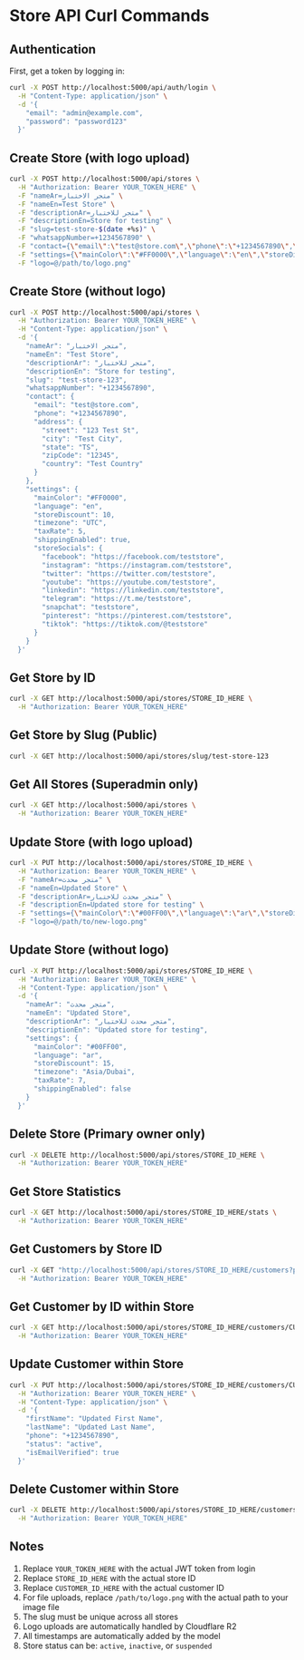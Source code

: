 # Store API Curl Commands

## Authentication
First, get a token by logging in:

```bash
curl -X POST http://localhost:5000/api/auth/login \
  -H "Content-Type: application/json" \
  -d '{
    "email": "admin@example.com",
    "password": "password123"
  }'
```

## Create Store (with logo upload)

```bash
curl -X POST http://localhost:5000/api/stores \
  -H "Authorization: Bearer YOUR_TOKEN_HERE" \
  -F "nameAr=متجر الاختبار" \
  -F "nameEn=Test Store" \
  -F "descriptionAr=متجر للاختبار" \
  -F "descriptionEn=Store for testing" \
  -F "slug=test-store-$(date +%s)" \
  -F "whatsappNumber=+1234567890" \
  -F "contact={\"email\":\"test@store.com\",\"phone\":\"+1234567890\",\"address\":{\"street\":\"123 Test St\",\"city\":\"Test City\",\"state\":\"TS\",\"zipCode\":\"12345\",\"country\":\"Test Country\"}}" \
  -F "settings={\"mainColor\":\"#FF0000\",\"language\":\"en\",\"storeDiscount\":10,\"timezone\":\"UTC\",\"taxRate\":5,\"shippingEnabled\":true,\"storeSocials\":{\"facebook\":\"https://facebook.com/teststore\",\"instagram\":\"https://instagram.com/teststore\",\"twitter\":\"https://twitter.com/teststore\",\"youtube\":\"https://youtube.com/teststore\",\"linkedin\":\"https://linkedin.com/teststore\",\"telegram\":\"https://t.me/teststore\",\"snapchat\":\"teststore\",\"pinterest\":\"https://pinterest.com/teststore\",\"tiktok\":\"https://tiktok.com/@teststore\"}}" \
  -F "logo=@/path/to/logo.png"
```

## Create Store (without logo)

```bash
curl -X POST http://localhost:5000/api/stores \
  -H "Authorization: Bearer YOUR_TOKEN_HERE" \
  -H "Content-Type: application/json" \
  -d '{
    "nameAr": "متجر الاختبار",
    "nameEn": "Test Store",
    "descriptionAr": "متجر للاختبار",
    "descriptionEn": "Store for testing",
    "slug": "test-store-123",
    "whatsappNumber": "+1234567890",
    "contact": {
      "email": "test@store.com",
      "phone": "+1234567890",
      "address": {
        "street": "123 Test St",
        "city": "Test City",
        "state": "TS",
        "zipCode": "12345",
        "country": "Test Country"
      }
    },
    "settings": {
      "mainColor": "#FF0000",
      "language": "en",
      "storeDiscount": 10,
      "timezone": "UTC",
      "taxRate": 5,
      "shippingEnabled": true,
      "storeSocials": {
        "facebook": "https://facebook.com/teststore",
        "instagram": "https://instagram.com/teststore",
        "twitter": "https://twitter.com/teststore",
        "youtube": "https://youtube.com/teststore",
        "linkedin": "https://linkedin.com/teststore",
        "telegram": "https://t.me/teststore",
        "snapchat": "teststore",
        "pinterest": "https://pinterest.com/teststore",
        "tiktok": "https://tiktok.com/@teststore"
      }
    }
  }'
```

## Get Store by ID

```bash
curl -X GET http://localhost:5000/api/stores/STORE_ID_HERE \
  -H "Authorization: Bearer YOUR_TOKEN_HERE"
```

## Get Store by Slug (Public)

```bash
curl -X GET http://localhost:5000/api/stores/slug/test-store-123
```

## Get All Stores (Superadmin only)

```bash
curl -X GET http://localhost:5000/api/stores \
  -H "Authorization: Bearer YOUR_TOKEN_HERE"
```

## Update Store (with logo upload)

```bash
curl -X PUT http://localhost:5000/api/stores/STORE_ID_HERE \
  -H "Authorization: Bearer YOUR_TOKEN_HERE" \
  -F "nameAr=متجر محدث" \
  -F "nameEn=Updated Store" \
  -F "descriptionAr=متجر محدث للاختبار" \
  -F "descriptionEn=Updated store for testing" \
  -F "settings={\"mainColor\":\"#00FF00\",\"language\":\"ar\",\"storeDiscount\":15,\"timezone\":\"Asia/Dubai\",\"taxRate\":7,\"shippingEnabled\":false}" \
  -F "logo=@/path/to/new-logo.png"
```

## Update Store (without logo)

```bash
curl -X PUT http://localhost:5000/api/stores/STORE_ID_HERE \
  -H "Authorization: Bearer YOUR_TOKEN_HERE" \
  -H "Content-Type: application/json" \
  -d '{
    "nameAr": "متجر محدث",
    "nameEn": "Updated Store",
    "descriptionAr": "متجر محدث للاختبار",
    "descriptionEn": "Updated store for testing",
    "settings": {
      "mainColor": "#00FF00",
      "language": "ar",
      "storeDiscount": 15,
      "timezone": "Asia/Dubai",
      "taxRate": 7,
      "shippingEnabled": false
    }
  }'
```

## Delete Store (Primary owner only)

```bash
curl -X DELETE http://localhost:5000/api/stores/STORE_ID_HERE \
  -H "Authorization: Bearer YOUR_TOKEN_HERE"
```

## Get Store Statistics

```bash
curl -X GET http://localhost:5000/api/stores/STORE_ID_HERE/stats \
  -H "Authorization: Bearer YOUR_TOKEN_HERE"
```

## Get Customers by Store ID

```bash
curl -X GET "http://localhost:5000/api/stores/STORE_ID_HERE/customers?page=1&limit=10&status=active&search=john" \
  -H "Authorization: Bearer YOUR_TOKEN_HERE"
```

## Get Customer by ID within Store

```bash
curl -X GET http://localhost:5000/api/stores/STORE_ID_HERE/customers/CUSTOMER_ID_HERE \
  -H "Authorization: Bearer YOUR_TOKEN_HERE"
```

## Update Customer within Store

```bash
curl -X PUT http://localhost:5000/api/stores/STORE_ID_HERE/customers/CUSTOMER_ID_HERE \
  -H "Authorization: Bearer YOUR_TOKEN_HERE" \
  -H "Content-Type: application/json" \
  -d '{
    "firstName": "Updated First Name",
    "lastName": "Updated Last Name",
    "phone": "+1234567890",
    "status": "active",
    "isEmailVerified": true
  }'
```

## Delete Customer within Store

```bash
curl -X DELETE http://localhost:5000/api/stores/STORE_ID_HERE/customers/CUSTOMER_ID_HERE \
  -H "Authorization: Bearer YOUR_TOKEN_HERE"
```

## Notes

1. Replace `YOUR_TOKEN_HERE` with the actual JWT token from login
2. Replace `STORE_ID_HERE` with the actual store ID
3. Replace `CUSTOMER_ID_HERE` with the actual customer ID
4. For file uploads, replace `/path/to/logo.png` with the actual path to your image file
5. The slug must be unique across all stores
6. Logo uploads are automatically handled by Cloudflare R2
7. All timestamps are automatically added by the model
8. Store status can be: `active`, `inactive`, or `suspended` 
